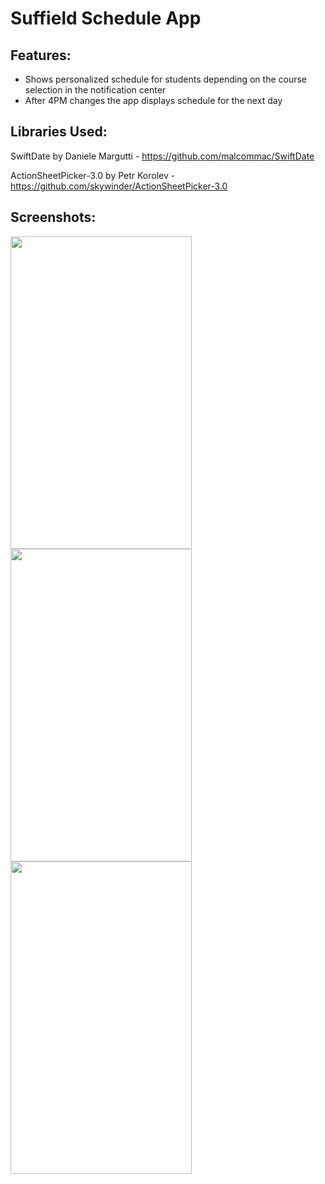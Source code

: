 # Suffield Schedule App

## Features:
* Shows personalized schedule for students depending on the course selection in the notification center
* After 4PM changes the app displays schedule for the next day

## Libraries Used:

SwiftDate by Daniele Margutti - https://github.com/malcommac/SwiftDate

ActionSheetPicker-3.0 by Petr Korolev - https://github.com/skywinder/ActionSheetPicker-3.0

## Screenshots:


<img src= "http://i.imgur.com/BUsdCGG.png" width="290" height="500">

<img src= "http://i.imgur.com/vrm69Z9.png" width="290" height="500">

<img src= "http://i.imgur.com/dJDpaxf.png" width="290" height="500">

